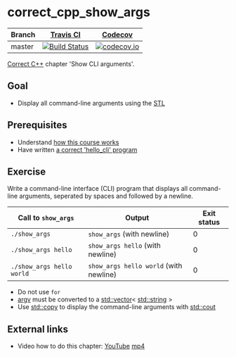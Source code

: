 # correct_cpp_show_args

Branch|[Travis CI](https://travis-ci.org)|[Codecov](https://www.codecov.io)
---|---|---
master|[![Build Status](https://travis-ci.org/richelbilderbeek/correct_cpp_show_args.svg?branch=master)](https://travis-ci.org/richelbilderbeek/correct_cpp_show_args)|[![codecov.io](https://codecov.io/github/richelbilderbeek/correct_cpp_show_args/coverage.svg?branch=master)](https://codecov.io/github/richelbilderbeek/correct_cpp_show_args/branch/master)

[Correct C++](https://github.com/richelbilderbeek/correct_cpp) chapter 'Show CLI arguments'.

## Goal

 * Display all command-line arguments using the [STL](https://github.com/richelbilderbeek/cpp/blob/master/content/CppStl.md)

## Prerequisites

 * Understand [how this course works](https://github.com/richelbilderbeek/correct_cpp/blob/master/doc/how_this_course_works.md)
 * Have written [a correct 'hello_cli' program](https://github.com/richelbilderbeek/correct_cpp_hello_cli)

## Exercise

Write a command-line interface (CLI) program that displays all command-line arguments, seperated by spaces and followed by a newline.

Call to `show_args`|Output|Exit status
---|---|---
`./show_args`|`show_args` (with newline)|0
`./show_args hello`|`show_args hello` (with newline)|0
`./show_args hello world`|`show_args hello world` (with newline)|0

 * Do not use `for`
 * [argv](https://github.com/richelbilderbeek/cpp/blob/master/content/CppArgv.md) must be converted to a [std::vector](https://github.com/richelbilderbeek/cpp/blob/master/content/CppStdVector.md)< [std::string](https://github.com/richelbilderbeek/cpp/blob/master/content/CppStdString.md) >
 * Use [std::copy](https://github.com/richelbilderbeek/cpp/blob/master/content/CppStdCopy.md) to display the command-line arguments with [std::cout](https://github.com/richelbilderbeek/cpp/blob/master/content/CppStdCout.md)

## External links

 * Video how to do this chapter: [YouTube](https://youtu.be/rpScbTZxIlI) [mp4](http://www.richelbilderbeek.nl/correct_cpp_show_args.mp4)
